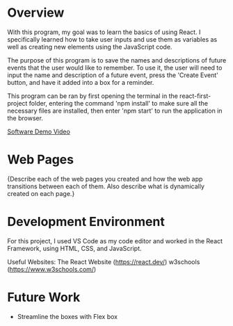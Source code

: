 # Overview
With this program, my goal was to learn the basics of using React. I specifically learned how to take user inputs and use them as variables as well as creating new elements using the JavaScript code.

The purpose of this program is to save the names and descriptions of future events that the user would like to remember. To use it, the user will need to input the name and description of a future event, press the 'Create Event' button, and have it added into a box for a reminder. 

This program can be ran by first opening the terminal in the react-first-project folder, entering the command 'npm install' to make sure all the necessary files are installed, then enter 'npm start' to run the application in the browser.


[Software Demo Video](http://youtube.link.goes.here)

# Web Pages

{Describe each of the web pages you created and how the web app transitions between each of them.  Also describe what is dynamically created on each page.}

# Development Environment

For this project, I used VS Code as my code editor and worked in the React Framework, using HTML, CSS, and JavaScript.

Useful Websites:
The React Website (https://react.dev/)
w3schools (https://www.w3schools.com/)

# Future Work

* Streamline the boxes with Flex box